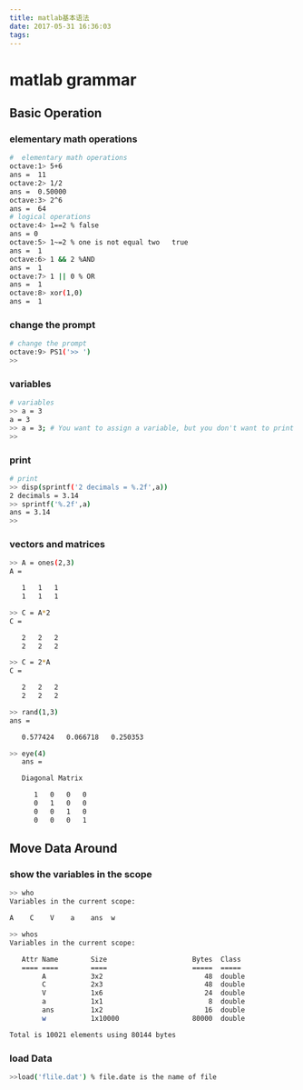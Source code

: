 ```yaml
---
title: matlab基本语法
date: 2017-05-31 16:36:03
tags: 
---
```

# matlab grammar

## Basic Operation

### elementary math operations
```	bash
#  elementary math operations
octave:1> 5+6
ans =  11
octave:2> 1/2
ans =  0.50000
octave:3> 2^6
ans =  64
# logical operations
octave:4> 1==2 % false
ans = 0
octave:5> 1~=2 % one is not equal two   true
ans =  1
octave:6> 1 && 2 %AND
ans =  1
octave:7> 1 || 0 % OR
ans =  1
octave:8> xor(1,0)
ans =  1

```
### change the prompt
```bash
# change the prompt
octave:9> PS1('>> ')
>>
```
### variables
```bash
# variables
>> a = 3
a = 3
>> a = 3; # You want to assign a variable, but you don't want to print out the result. If you put a semicolon, the semicolon suppresses the print output.
>>
```
### print
```bash
# print
>> disp(sprintf('2 decimals = %.2f',a))
2 decimals = 3.14
>> sprintf('%.2f',a)
ans = 3.14
>>
```
### vectors and matrices
```bash
>> A = ones(2,3)
A =

   1   1   1
   1   1   1

>> C = A*2
C =

   2   2   2
   2   2   2

>> C = 2*A
C =

   2   2   2
   2   2   2

>> rand(1,3)
ans =

   0.577424   0.066718   0.250353

>> eye(4)
   ans =

   Diagonal Matrix

      1   0   0   0
      0   1   0   0
      0   0   1   0
      0   0   0   1
```

## Move Data Around

### show the variables in the scope
```bash
>> who
Variables in the current scope:

A    C    V    a    ans  w

>> whos
Variables in the current scope:

   Attr Name        Size                     Bytes  Class
   ==== ====        ====                     =====  =====
        A           3x2                         48  double
        C           2x3                         48  double
        V           1x6                         24  double
        a           1x1                          8  double
        ans         1x2                         16  double
        w           1x10000                  80000  double

Total is 10021 elements using 80144 bytes

```

### load Data
```bash
>>load('flile.dat') % file.date is the name of file
```
